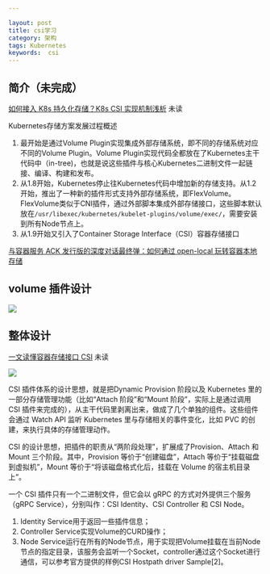```yaml
---

layout: post
title: csi学习
category: 架构
tags: Kubernetes
keywords:  csi
---
```


## 简介（未完成）

[如何接入 K8s 持久化存储？K8s CSI 实现机制浅析](https://mp.weixin.qq.com/s/KuCGlaPCe67GYwnipfbE5w) 未读

Kubernetes存储方案发展过程概述

1. 最开始是通过Volume Plugin实现集成外部存储系统，即不同的存储系统对应不同的Volume Plugin。Volume Plugin实现代码全都放在了Kubernetes主干代码中（in-tree)，也就是说这些插件与核心Kubernetes二进制文件一起链接、编译、构建和发布。
2. 从1.8开始，Kubernetes停止往Kubernetes代码中增加新的存储支持。从1.2开始，推出了一种新的插件形式支持外部存储系统，即FlexVolume。FlexVolume类似于CNI插件，通过外部脚本集成外部存储接口，这些脚本默认放在`/usr/libexec/kubernetes/kubelet-plugins/volume/exec/`，需要安装到所有Node节点上。
3. 从1.9开始又引入了Container Storage Interface（CSI）容器存储接口

[与容器服务 ACK 发行版的深度对话最终弹：如何通过 open-local 玩转容器本地存储](https://mp.weixin.qq.com/s/k5y6kLnVV0RD9cbr-1VvsA)

## volume 插件设计

![](/public/upload/kubernetes/volume_plugin_object.png)

## 整体设计

[一文读懂容器存储接口 CSI](https://mp.weixin.qq.com/s/A9xWKMmrxPyOEiCs_sicYQ) 未读

![](/public/upload/kubernetes/k8s_csi.png)

CSI 插件体系的设计思想，就是把Dynamic Provision 阶段以及 Kubernetes 里的一部分存储管理功能（比如“Attach 阶段”和“Mount 阶段”，实际上是通过调用 CSI 插件来完成的），从主干代码里剥离出来，做成了几个单独的组件。这些组件会通过 Watch API 监听 Kubernetes 里与存储相关的事件变化，比如 PVC 的创建，来执行具体的存储管理动作。

CSI 的设计思想，把插件的职责从“两阶段处理”，扩展成了Provision、Attach 和 Mount 三个阶段。其中，Provision 等价于“创建磁盘”，Attach 等价于“挂载磁盘到虚拟机”，Mount 等价于“将该磁盘格式化后，挂载在 Volume 的宿主机目录上”。

一个 CSI 插件只有一个二进制文件，但它会以 gRPC 的方式对外提供三个服务（gRPC Service），分别叫作：CSI Identity、CSI Controller 和 CSI Node。


1. Identity Service用于返回一些插件信息；
2. Controller Service实现Volume的CURD操作；
3. Node Service运行在所有的Node节点，用于实现把Volume挂载在当前Node节点的指定目录，该服务会监听一个Socket，controller通过这个Socket进行通信，可以参考官方提供的样例CSI Hostpath driver Sample[2]。

